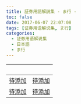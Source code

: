```yaml
---
title: 証券用語解説集 - ま行 -
toc: false
date: 2017-06-07 22:07:08
tags: [证券用语解说集, ま行]
categories:
  - 证券用语解说集
  - 日本語
  - ま行
---
```


| &nbsp; | &nbsp; |
| :----- | :----- |
| [待添加](/证券用语解说集/日本語/ま行/#) | [待添加](/证券用语解说集/日本語/ま行/#) |
| [待添加](/证券用语解说集/日本語/ま行/#) | [待添加](/证券用语解说集/日本語/ま行/#) |

